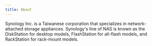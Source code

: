 ```yaml
---
title: About
---
```


Synology Inc. is a Taiwanese corporation that specializes in network-attached storage appliances. Synology's line of NAS is known as the DiskStation for desktop models, FlashStation for all-flash models, and RackStation for rack-mount models.
